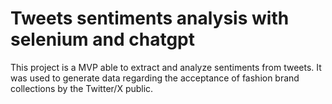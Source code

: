 # Tweets sentiments analysis with selenium and chatgpt

This project is a MVP able to extract and analyze sentiments from tweets. It was used to generate data regarding the acceptance of fashion brand collections by the Twitter/X public.
